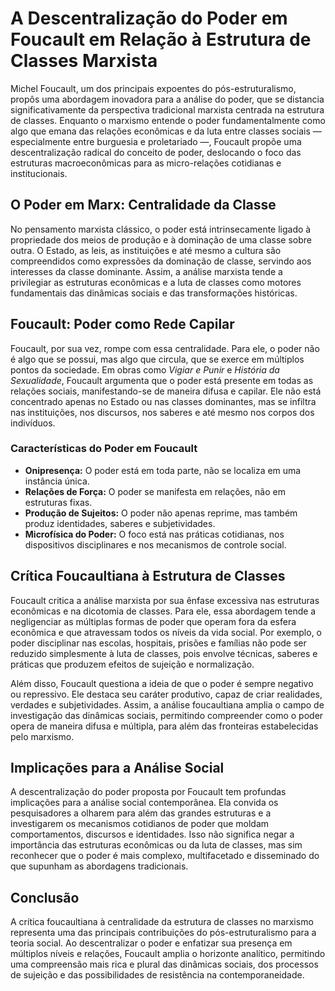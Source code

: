 # A Descentralização do Poder em Foucault em Relação à Estrutura de Classes Marxista

Michel Foucault, um dos principais expoentes do pós-estruturalismo, propôs uma abordagem inovadora para a análise do poder, que se distancia significativamente da perspectiva tradicional marxista centrada na estrutura de classes. Enquanto o marxismo entende o poder fundamentalmente como algo que emana das relações econômicas e da luta entre classes sociais — especialmente entre burguesia e proletariado —, Foucault propõe uma descentralização radical do conceito de poder, deslocando o foco das estruturas macroeconômicas para as micro-relações cotidianas e institucionais.

## O Poder em Marx: Centralidade da Classe

No pensamento marxista clássico, o poder está intrinsecamente ligado à propriedade dos meios de produção e à dominação de uma classe sobre outra. O Estado, as leis, as instituições e até mesmo a cultura são compreendidos como expressões da dominação de classe, servindo aos interesses da classe dominante. Assim, a análise marxista tende a privilegiar as estruturas econômicas e a luta de classes como motores fundamentais das dinâmicas sociais e das transformações históricas.

## Foucault: Poder como Rede Capilar

Foucault, por sua vez, rompe com essa centralidade. Para ele, o poder não é algo que se possui, mas algo que circula, que se exerce em múltiplos pontos da sociedade. Em obras como *Vigiar e Punir* e *História da Sexualidade*, Foucault argumenta que o poder está presente em todas as relações sociais, manifestando-se de maneira difusa e capilar. Ele não está concentrado apenas no Estado ou nas classes dominantes, mas se infiltra nas instituições, nos discursos, nos saberes e até mesmo nos corpos dos indivíduos.

### Características do Poder em Foucault

- **Onipresença:** O poder está em toda parte, não se localiza em uma instância única.
- **Relações de Força:** O poder se manifesta em relações, não em estruturas fixas.
- **Produção de Sujeitos:** O poder não apenas reprime, mas também produz identidades, saberes e subjetividades.
- **Microfísica do Poder:** O foco está nas práticas cotidianas, nos dispositivos disciplinares e nos mecanismos de controle social.

## Crítica Foucaultiana à Estrutura de Classes

Foucault critica a análise marxista por sua ênfase excessiva nas estruturas econômicas e na dicotomia de classes. Para ele, essa abordagem tende a negligenciar as múltiplas formas de poder que operam fora da esfera econômica e que atravessam todos os níveis da vida social. Por exemplo, o poder disciplinar nas escolas, hospitais, prisões e famílias não pode ser reduzido simplesmente à luta de classes, pois envolve técnicas, saberes e práticas que produzem efeitos de sujeição e normalização.

Além disso, Foucault questiona a ideia de que o poder é sempre negativo ou repressivo. Ele destaca seu caráter produtivo, capaz de criar realidades, verdades e subjetividades. Assim, a análise foucaultiana amplia o campo de investigação das dinâmicas sociais, permitindo compreender como o poder opera de maneira difusa e múltipla, para além das fronteiras estabelecidas pelo marxismo.

## Implicações para a Análise Social

A descentralização do poder proposta por Foucault tem profundas implicações para a análise social contemporânea. Ela convida os pesquisadores a olharem para além das grandes estruturas e a investigarem os mecanismos cotidianos de poder que moldam comportamentos, discursos e identidades. Isso não significa negar a importância das estruturas econômicas ou da luta de classes, mas sim reconhecer que o poder é mais complexo, multifacetado e disseminado do que supunham as abordagens tradicionais.

## Conclusão

A crítica foucaultiana à centralidade da estrutura de classes no marxismo representa uma das principais contribuições do pós-estruturalismo para a teoria social. Ao descentralizar o poder e enfatizar sua presença em múltiplos níveis e relações, Foucault amplia o horizonte analítico, permitindo uma compreensão mais rica e plural das dinâmicas sociais, dos processos de sujeição e das possibilidades de resistência na contemporaneidade.